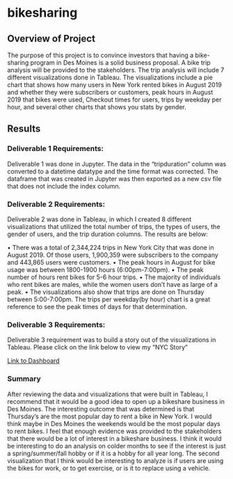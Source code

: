 # bikesharing
## Overview of Project
The purpose of this project is to convince investors that having a bike-sharing program in Des Moines is a solid business proposal. A bike trip analysis will be provided to the stakeholders. The trip analysis will include 7 different visualizations done in Tableau. The visualizations include a pie chart that shows how many users in New York rented bikes in August 2019 and whether they were subscribers or customers, peak hours in August 2019 that bikes were used, Checkout times for users, trips by weekday per hour, and several other charts that shows you stats by gender.

## Results
### Deliverable 1 Requirements:
Deliverable 1 was done in Jupyter. The data in the “tripduration” column was converted to a datetime datatype and the time format was corrected. The dataframe that was created in Jupyter was then exported as a new csv file that does not include the index column.

### Deliverable 2 Requirements: 
Deliverable 2 was done in Tableau, in which I created 8 different visualizations that utilized the total number of trips, the types of users, the gender of users, and the trip duration columns. The results are below:

•	There was a total of 2,344,224 trips in New York City that was done in August 2019. Of those users, 1,900,359 were subscribers to the company and 443,865 users were customers.
•	The peak hours in August for bike usage was between 1800-1900 hours (6:00pm-7:00pm).
•	The peak number of hours rent bikes for 5-6 hour trips.
•	The majority of individuals who rent bikes are males, while the women users don’t have as large of a peak.
•	The visualizations also show that trips are done on Thursday between 5:00-7:00pm. The trips per weekday(by hour) chart is a great reference to see the peak times of days for that determination.

### Deliverable 3 Requirements:
Deliverable 3 requirement was to build a story out of the visualizations in Tableau. Please click on the link below to view my “NYC Story”

[Link to Dashboard](https://public.tableau.com/profile/rachel.fletcher3993#!/vizhome/Mod_14_Challenge_16200839394640/NYCStory?publish=yes)

### Summary
After reviewing the data and visualizations that were built in Tableau, I recommend that it would be a good idea to open up a bikeshare business in Des Moines. The interesting outcome that was determined is that Thursday’s are the most popular day to rent a bike in New York. I would think maybe in Des Moines the weekends would be the most popular days to rent bikes. I feel that enough evidence was provided to the stakeholders that there would be a lot of interest in a bikeshare business. I think it would be interesting to do an analysis on colder months to see if the interest is just a spring/summer/fall hobby or if it is a hobby for all year long. The second visualization that I think would be interesting to analyze is if users are using the bikes for work, or to get exercise, or is it to replace using a vehicle.


